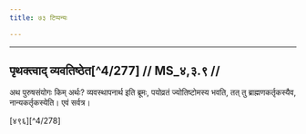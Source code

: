 ```yaml
---
title: ७३ टिप्पन्यः

---
```


[^4/276]: Tait.S. 6.2.5.2-3

____________________________________________


## पृथक्त्वाद् व्यवतिष्ठेत[^4/277] // MS_४,३.९ //

अथ पुरुषसंयोगः किम् अर्थः? व्यवस्थापनार्थ इति ब्रूमः, पयोव्रतं ज्योतिष्टोमस्य भवति, तत् तु ब्राह्मणकर्तृकस्यैव, नान्यकर्तृकस्येति। एवं सर्वत्र।

[४९६][^4/278]
